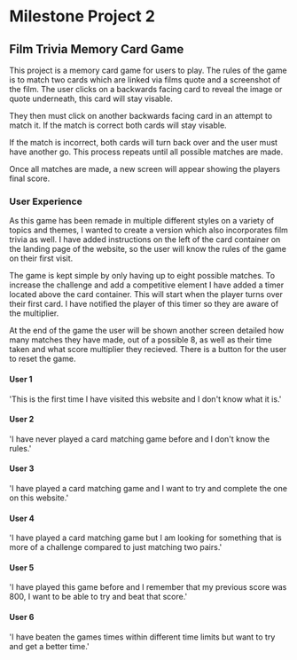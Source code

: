 # Milestone Project 2

## Film Trivia Memory Card Game

This project is a memory card game for users to play. The rules of the game is to match two cards which are linked via films quote and a 
screenshot of the film. The user clicks on a backwards facing card to reveal the image or quote underneath, this card will stay visable. 

They then must click on another backwards facing card in an attempt to match it. If the match is correct both cards will stay visable.

If the match is incorrect, both cards will turn back over and the user must have another go. This process repeats until all possible matches are made. 

Once all matches are made, a new screen will appear showing the players final score. 

### User Experience

As this game has been remade in multiple different styles on a variety of topics and themes, I wanted to create a version which also incorporates
film trivia as well. I have added instructions on the left of the card container on the landing page of the website, so the user will know the rules of the game on their first visit.

The game is kept simple by only having up to eight possible matches. To increase the challenge and add a competitive element I have added a timer located above the card container. 
This will start when the player turns over their first card. I have notified the player of this timer so they are aware of the multiplier.

At the end of the game the user will be shown another screen detailed how many matches they have made, out of a possible 8, as well as their time taken and what score multiplier they recieved. 
There is a button for the user to reset the game. 


#### User 1
'This is the first time I have visited this website and I don't know what it is.'

#### User 2
'I have never played a card matching game before and I don't know the rules.'

#### User 3
'I have played a card matching game and I want to try and complete the one on this website.'

#### User 4
'I have played a card matching game but I am looking for something that is more of a challenge compared to just matching two pairs.'

#### User 5
'I have played this game before and I remember that my previous score was 800, I want to be able to try and beat that score.'

#### User 6
'I have beaten the games times within different time limits but want to try and get a better time.'


